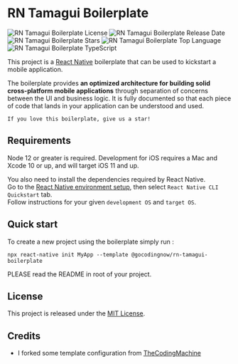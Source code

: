 # RN Tamagui Boilerplate

![RN Tamagui Boilerplate License](https://img.shields.io/github/license/ildfreelancer/rn-native-base-boilerplate)
![RN Tamagui Boilerplate Release Date](https://img.shields.io/github/release-date/ildfreelancer/rn-native-base-boilerplate)
![RN Tamagui Boilerplate Stars](https://img.shields.io/github/stars/ildfreelancer/rn-native-base-boilerplate)
![RN Tamagui Boilerplate Top Language](https://img.shields.io/github/languages/top/ildfreelancer/rn-native-base-boilerplate)
![RN Tamagui Boilerplate TypeScript](https://badgen.net/npm/types/tslib)

This project is a [React Native](https://facebook.github.io/react-native/) boilerplate that can be used to kickstart a mobile application.

The boilerplate provides **an optimized architecture for building solid cross-platform mobile applications** through separation of concerns between the UI and business logic. It is fully documented so that each piece of code that lands in your application can be understood and used.

```
If you love this boilerplate, give us a star!
```

## Requirements

Node 12 or greater is required. Development for iOS requires a Mac and Xcode 10 or up, and will target iOS 11 and up.

You also need to install the dependencies required by React Native.  
Go to the [React Native environment setup](https://reactnative.dev/docs/environment-setup), then select `React Native CLI Quickstart` tab.  
Follow instructions for your given `development OS` and `target OS`.

## Quick start

To create a new project using the boilerplate simply run :

```
npx react-native init MyApp --template @gocodingnow/rn-tamagui-boilerplate
```

PLEASE read the README in root of your project.

## License

This project is released under the [MIT License](LICENSE).

## Credits

- I forked some template configuration from [TheCodingMachine](https://www.thecodingmachine.com/)